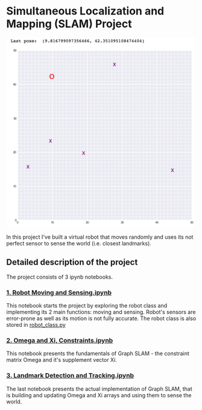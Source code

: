 # Simultaneous Localization and Mapping (SLAM) Project

![Robot World](https://github.com/ryabchenko-a/Udacity-CVND/blob/main/SLAM/images/robot_world.png)

In this project I've built a virtual robot that moves randomly and uses its not perfect sensor to sense the world (i.e. closest landmarks).

## Detailed description of the project

The project consists of 3 ipynb notebooks.

### [1. Robot Moving and Sensing.ipynb](https://github.com/ryabchenko-a/Udacity-CVND/blob/main/SLAM/1.%20Robot%20Moving%20and%20Sensing.ipynb)

This notebook starts the project by exploring the robot class and implementing its 2 main functions: moving and sensing. 
Robot's sensors are error-prone as well as its motion is not fully accurate. The robot class is also stored in [robot_class.py](https://github.com/ryabchenko-a/Udacity-CVND/blob/main/SLAM/robot_class.py)

### [2. Omega and Xi, Constraints.ipynb](https://github.com/ryabchenko-a/Udacity-CVND/blob/main/SLAM/2.%20Omega%20and%20Xi%2C%20Constraints.ipynb)

This notebook presents the fundamentals of Graph SLAM - the constraint matrix Omega and it's supplement vector Xi. 

### [3. Landmark Detection and Tracking.ipynb](https://github.com/ryabchenko-a/Udacity-CVND/blob/main/SLAM/3.%20Landmark%20Detection%20and%20Tracking.ipynb)

The last notebook presents the actual implementation of Graph SLAM, that is building and updating Omega and Xi arrays and using them to sense the world.
